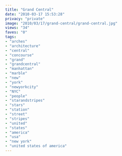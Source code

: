 ```yaml
---
title: "Grand Central"
date: "2010-03-17 15:53:28"
privacy: "private"
image: "2010/03/17/grand-central/grand-central.jpg"
views: "34"
faves: "0"
tags:
- "arches"
- "architecture"
- "central"
- "concourse"
- "grand"
- "grandcentral"
- "manhattan"
- "marble"
- "new"
- "york"
- "newyorkcity"
- "NYC"
- "people"
- "starandstripes"
- "stars"
- "station"
- "street"
- "stripes"
- "united"
- "states"
- "america"
- "usa"
- "new york"
- "united states of america"
---
```

<a href="http://www.phillprice.com/2010/03/17/grand-central" rel="nofollow"></a>
